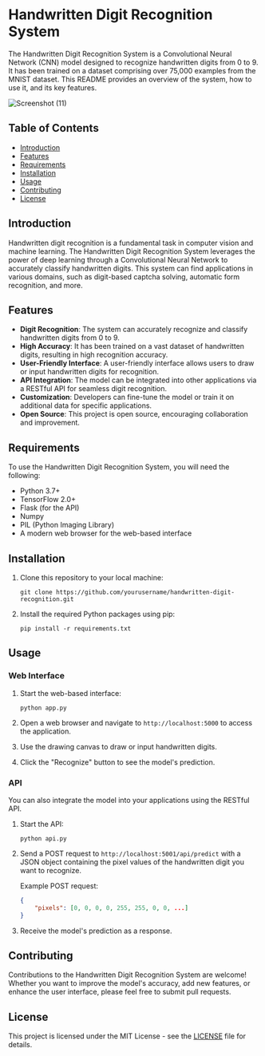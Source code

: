 # Handwritten Digit Recognition System

The Handwritten Digit Recognition System is a Convolutional Neural Network (CNN) model designed to recognize handwritten digits from 0 to 9. It has been trained on a dataset comprising over 75,000 examples from the MNIST dataset. This README provides an overview of the system, how to use it, and its key features.

![Screenshot (11)](https://github.com/luckychitundu/Handwritten-Digit-Recognition/assets/87910852/17f34316-4a4c-40be-a814-4352996229c3)


## Table of Contents
- [Introduction](#introduction)
- [Features](#features)
- [Requirements](#requirements)
- [Installation](#installation)
- [Usage](#usage)
- [Contributing](#contributing)
- [License](#license)

## Introduction

Handwritten digit recognition is a fundamental task in computer vision and machine learning. The Handwritten Digit Recognition System leverages the power of deep learning through a Convolutional Neural Network to accurately classify handwritten digits. This system can find applications in various domains, such as digit-based captcha solving, automatic form recognition, and more.

## Features

- **Digit Recognition**: The system can accurately recognize and classify handwritten digits from 0 to 9.
- **High Accuracy**: It has been trained on a vast dataset of handwritten digits, resulting in high recognition accuracy.
- **User-Friendly Interface**: A user-friendly interface allows users to draw or input handwritten digits for recognition.
- **API Integration**: The model can be integrated into other applications via a RESTful API for seamless digit recognition.
- **Customization**: Developers can fine-tune the model or train it on additional data for specific applications.
- **Open Source**: This project is open source, encouraging collaboration and improvement.

## Requirements

To use the Handwritten Digit Recognition System, you will need the following:

- Python 3.7+
- TensorFlow 2.0+
- Flask (for the API)
- Numpy
- PIL (Python Imaging Library)
- A modern web browser for the web-based interface

## Installation

1. Clone this repository to your local machine:

   ```
   git clone https://github.com/yourusername/handwritten-digit-recognition.git
   ```

2. Install the required Python packages using pip:

   ```
   pip install -r requirements.txt
   ```

## Usage

### Web Interface

1. Start the web-based interface:

   ```
   python app.py
   ```

2. Open a web browser and navigate to `http://localhost:5000` to access the application.

3. Use the drawing canvas to draw or input handwritten digits.

4. Click the "Recognize" button to see the model's prediction.

### API

You can also integrate the model into your applications using the RESTful API.

1. Start the API:

   ```
   python api.py
   ```

2. Send a POST request to `http://localhost:5001/api/predict` with a JSON object containing the pixel values of the handwritten digit you want to recognize.

   Example POST request:

   ```json
   {
       "pixels": [0, 0, 0, 0, 255, 255, 0, 0, ...]
   }
   ```

3. Receive the model's prediction as a response.

## Contributing

Contributions to the Handwritten Digit Recognition System are welcome! Whether you want to improve the model's accuracy, add new features, or enhance the user interface, please feel free to submit pull requests.

## License

This project is licensed under the MIT License - see the [LICENSE](LICENSE) file for details.
